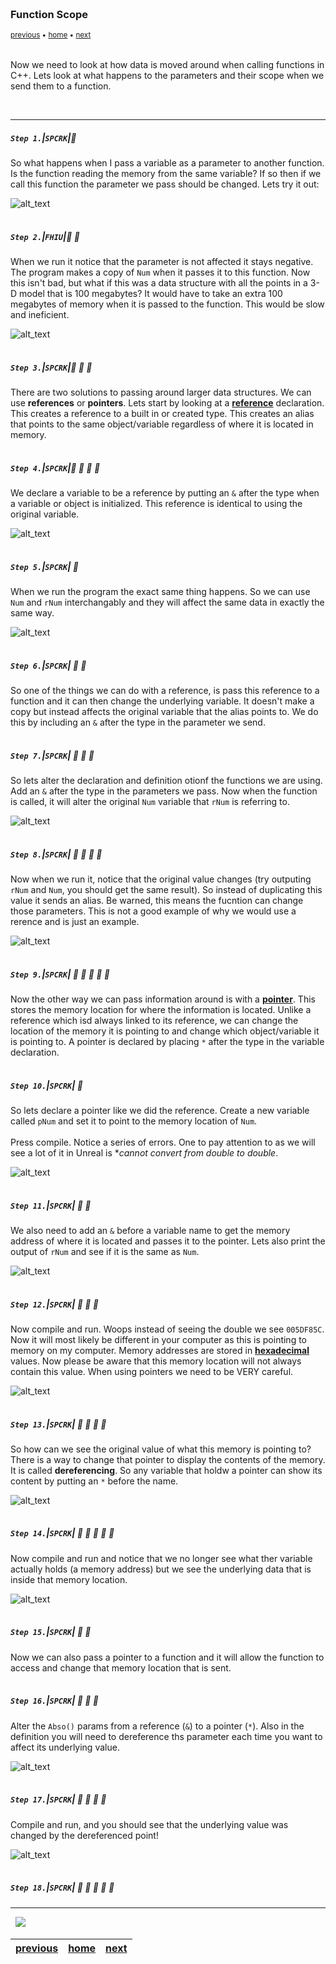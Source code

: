 <img src="https://via.placeholder.com/1000x4/45D7CA/45D7CA" alt="drawing" height="4px"/>

### Function Scope

<sub>[previous](../) • [home](../README.md#user-content-gms2-top-down-shooter) • [next](../)</sub>

<img src="https://via.placeholder.com/1000x4/45D7CA/45D7CA" alt="drawing" height="4px"/>

Now we need to look at how data is moved around when calling functions in C++.  Lets look at what happens to the parameters and their scope when we send them to a function.

<br>

---


##### `Step 1.`\|`SPCRK`|:small_blue_diamond:

So what happens when I pass a variable as a parameter to another function.  Is the function reading the memory from the same variable?  If so then if we call this function the parameter we pass should be changed.  Lets try it out:

![alt_text](images/PassByValue.jpg.jpg)

<img src="https://via.placeholder.com/500x2/45D7CA/45D7CA" alt="drawing" height="2px" alt = ""/>

##### `Step 2.`\|`FHIU`|:small_blue_diamond: :small_blue_diamond: 

When we run it notice that the parameter is not affected it stays negative.  The program makes a copy of `Num` when it passes it to this function.  Now this isn't bad, but what if this was a data structure with all the points in a 3-D model that is 100 megabytes?  It would have to take an extra 100 megabytes of memory when it is passed to the function.  This would be slow and ineficient. 

![alt_text](images/ExecutePassByValue.jpg.jpg)

<img src="https://via.placeholder.com/500x2/45D7CA/45D7CA" alt="drawing" height="2px" alt = ""/>

##### `Step 3.`\|`SPCRK`|:small_blue_diamond: :small_blue_diamond: :small_blue_diamond:

There are two solutions to passing around larger data structures.  We can use **references** or **pointers**. Lets start by looking at a **[reference](https://en.cppreference.com/w/cpp/language/reference)** declaration.  This creates a reference to a built in or created type. This creates an alias that points to the same object/variable regardless of where it is located in memory.

<img src="https://via.placeholder.com/500x2/45D7CA/45D7CA" alt="drawing" height="2px" alt = ""/>

##### `Step 4.`\|`SPCRK`|:small_blue_diamond: :small_blue_diamond: :small_blue_diamond: :small_blue_diamond:

We declare a variable to be a reference by putting an `&` after the type when a variable or object is initialized. This reference is identical to using the original variable.  

![alt_text](images/AbsoRNum.jpg.jpg)

<img src="https://via.placeholder.com/500x2/45D7CA/45D7CA" alt="drawing" height="2px" alt = ""/>

##### `Step 5.`\|`SPCRK`| :small_orange_diamond:

When we run the program the exact same thing happens. So we can use `Num` and `rNum` interchangably and they will affect the same data in exactly the same way.

![alt_text](images/ReferenceJustLIkeUsingVariableRun.jpg)

<img src="https://via.placeholder.com/500x2/45D7CA/45D7CA" alt="drawing" height="2px" alt = ""/>

##### `Step 6.`\|`SPCRK`| :small_orange_diamond: :small_blue_diamond:

So one of the things we can do with a reference, is pass this reference to a function and it can then change the underlying variable.  It doesn't make a copy but instead affects the original variable that the alias points to.  We do this by including an `&` after the type in the parameter we send.

<img src="https://via.placeholder.com/500x2/45D7CA/45D7CA" alt="drawing" height="2px" alt = ""/>

##### `Step 7.`\|`SPCRK`| :small_orange_diamond: :small_blue_diamond: :small_blue_diamond:

So lets alter the declaration and definition otionf the functions we are using.  Add an `&` after the type in the parameters we pass.  Now when the function is called, it will alter the original `Num` variable that `rNum` is referring to.

![alt_text](images/FunctionPassByReference.jpg)

<img src="https://via.placeholder.com/500x2/45D7CA/45D7CA" alt="drawing" height="2px" alt = ""/>

##### `Step 8.`\|`SPCRK`| :small_orange_diamond: :small_blue_diamond: :small_blue_diamond: :small_blue_diamond:

Now when we run it, notice that the original value changes (try outputing `rNum` and `Num`, you should get the same result). So instead of duplicating this value it sends an alias.  Be warned, this means the fucntion can change those parameters. This is not a good example of why we would use a rerence and is just an example.

![alt_text](images/PassByReferenceRun.jpg)

<img src="https://via.placeholder.com/500x2/45D7CA/45D7CA" alt="drawing" height="2px" alt = ""/>

##### `Step 9.`\|`SPCRK`| :small_orange_diamond: :small_blue_diamond: :small_blue_diamond: :small_blue_diamond: :small_blue_diamond:

Now the other way we can pass information around is with a **[pointer](http://www.cplusplus.com/doc/tutorial/pointers/)**.  This stores the memory location for where the information is located.  Unlike a reference which isd always linked to its reference, we can change the location of the memory it is pointing to and change which object/variable it is pointing to.  A pointer is declared by placing `*` after the type in the variable declaration.  

<img src="https://via.placeholder.com/500x2/45D7CA/45D7CA" alt="drawing" height="2px" alt = ""/>

##### `Step 10.`\|`SPCRK`| :large_blue_diamond:

So lets declare a pointer like we did the reference.  Create a new variable called `pNum` and set it to point to the memory location of `Num`.<br><br>Press compile.  Notice a series of errors.  One to pay attention to as we will see a lot of it in Unreal is **cannot convert from double to double*. 

![alt_text](images/ErrorSettingPointer.jpg)

<img src="https://via.placeholder.com/500x2/45D7CA/45D7CA" alt="drawing" height="2px" alt = ""/>

##### `Step 11.`\|`SPCRK`| :large_blue_diamond: :small_blue_diamond: 

We also need to add an `&` before a variable name to get the memory address of where it is located and passes it to the pointer. Lets also print the output of `rNum` and see if it is the same as `Num`.

![alt_text](images/PrintRNum.jpg)

<img src="https://via.placeholder.com/500x2/45D7CA/45D7CA" alt="drawing" height="2px" alt = ""/>


##### `Step 12.`\|`SPCRK`| :large_blue_diamond: :small_blue_diamond: :small_blue_diamond: 

Now compile and run. Woops instead of seeing the double we see `005DF85C`.  Now it will most likely be different in your computer as this is pointing to memory on my computer.  Memory addresses are stored in **[hexadecimal](https://en.wikipedia.org/wiki/Hexadecimal)** values. Now please be aware that this memory location will not always contain this value. When using pointers we need to be VERY careful.

![alt_text](images/RunPrintPointer.jpg)

<img src="https://via.placeholder.com/500x2/45D7CA/45D7CA" alt="drawing" height="2px" alt = ""/>

##### `Step 13.`\|`SPCRK`| :large_blue_diamond: :small_blue_diamond: :small_blue_diamond:  :small_blue_diamond: 

So how can we see the original value of what this memory is pointing to?  There is a way to change that pointer to display the contents of the memory.  It is called **dereferencing**.  So any variable that holdw a pointer can show its content by putting an `*` before the name.

![alt_text](images/DereferenceP1.jpg)

<img src="https://via.placeholder.com/500x2/45D7CA/45D7CA" alt="drawing" height="2px" alt = ""/>

##### `Step 14.`\|`SPCRK`| :large_blue_diamond: :small_blue_diamond: :small_blue_diamond: :small_blue_diamond:  :small_blue_diamond: 

Now compile and run and notice that we no longer see what ther variable actually holds (a memory address) but we see the underlying data that is inside that memory location.

![alt_text](images/DereferencedVariableRun.jpg)

<img src="https://via.placeholder.com/500x2/45D7CA/45D7CA" alt="drawing" height="2px" alt = ""/>

##### `Step 15.`\|`SPCRK`| :large_blue_diamond: :small_orange_diamond: 

Now we can also pass a pointer to a function and it will allow the function to access and change that memory location that is sent.

<img src="https://via.placeholder.com/500x2/45D7CA/45D7CA" alt="drawing" height="2px" alt = ""/>

##### `Step 16.`\|`SPCRK`| :large_blue_diamond: :small_orange_diamond:   :small_blue_diamond: 

Alter the `Abso()` params from a reference (`&`) to a pointer (`*`).  Also in the definition you will need to dereference ths parameter each time you want to affect its underlying value.

![alt_text](images/PassByPointer.jpg)

<img src="https://via.placeholder.com/500x2/45D7CA/45D7CA" alt="drawing" height="2px" alt = ""/>

##### `Step 17.`\|`SPCRK`| :large_blue_diamond: :small_orange_diamond: :small_blue_diamond: :small_blue_diamond:

Compile and run, and you should see that the underlying value was changed by the dereferenced point!

![alt_text](images/PassByPointerRunning.jpg)

<img src="https://via.placeholder.com/500x2/45D7CA/45D7CA" alt="drawing" height="2px" alt = ""/>

##### `Step 18.`\|`SPCRK`| :large_blue_diamond: :small_orange_diamond: :small_blue_diamond: :small_blue_diamond: :small_blue_diamond:

___


<img src="https://via.placeholder.com/1000x4/dba81a/dba81a" alt="drawing" height="4px" alt = ""/>

<img src="https://via.placeholder.com/1000x100/45D7CA/000000/?text=Next Up - ADD NEXT PAGE">

<img src="https://via.placeholder.com/1000x4/dba81a/dba81a" alt="drawing" height="4px" alt = ""/>

| [previous](../)| [home](../README.md#user-content-gms2-top-down-shooter) | [next](../)|
|---|---|---|
